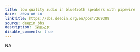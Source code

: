 ```yaml
---
title: low quality audio in bluetooth speakers with pipewire
date: '2024-06-16'
linkTitle: https://bbs.deepin.org/en/post/269309
source: deepin_bbs
description:  深度之家 
disable_comments: true
---
```

NA
